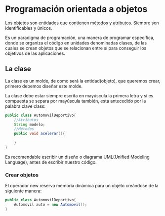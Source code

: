 # Programación orientada a objetos

Los objetos son entidades que contienen métodos y atributos. Siempre
son identificables y únicos.

Es un paradigma de programación, 
una manera de programar específica, donde se organiza el código en unidades 
denominadas clases, de las cuales se crean objetos que se relacionan entre sí 
para conseguir los objetivos de las aplicaciones.

## La clase
La clase es un molde, de como será la entidad(objeto), que queremos
crear, primero debemos diseñar este molde.

La clase debe estar siempre escrita en mayúscula la primera letra
y si es compuesta se separa por mayúscula también, está antecedido
por la palabra clave class:
````java
public class AutomovilDeportivo{
    //Atributos
    String modelo;
    //Métodos
    public void acelerar(){
        
    }
}
````
Es recomendable escribir un diseño o diagrama UML(Unified 
Modeling Language), antes de escribir nuestro código.

### Crear objetos
El operador new reserva memoria dinámica para un objeto 
creándose de la siguiente manera:
````java
public class AutomovilDeportivo{
    Automovil auto = new Automovil();
}
````